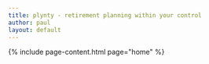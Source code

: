 ```yaml
---
title: plynty - retirement planning within your control
author: paul
layout: default
---
```


{% include page-content.html page="home" %}
